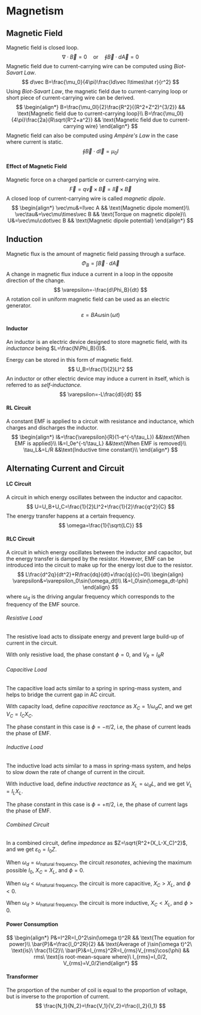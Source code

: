 # Magnetism

## Magnetic Field

Magnetic field is closed loop.
$$
\nabla\cdot\vec B =0\quad\text{or}\quad\oint\vec B\cdot d\vec A=0
$$
Magnetic field due to current-carrying wire can be computed using *Biot-Savart Law*.
$$
d\vec B=\frac{\mu_0}{4\pi}\frac{Id\vec l\times\hat r}{r^2}
$$
Using *Biot-Savart Law*, the magnetic field due to current-carrying loop or short piece of current-carrying wire can be derived.
$$
\begin{align*}
    B=\frac{\mu_0I}{2}\frac{R^2}{(R^2+Z^2)^{3/2}}		&& \text{Magnetic field due to current-carrying loop}\\
    B=\frac{\mu_0I}{4\pi}\frac{2a}{R\sqrt{R^2+a^2}}		&& \text{Magnetic field due to current-carrying wire}
\end{align*}
$$
Magnetic field can also be computed using *Ampère's Law* in the case where current is static.
$$
\oint\vec B\cdot d\vec l=\mu_0I
$$

#### Effect of Magnetic Field

Magnetic force on a charged particle or current-carrying wire.
$$
\vec F=q\vec v\times\vec B=I\vec l\times\vec B
$$
A closed loop of current-carrying wire is called *magnetic dipole*.
$$
\begin{align*}
    \vec\mu&=I\vec A					&& \text{Magnetic dipole moment}\\
    \vec\tau&=\vec\mu\times\vec B		&& \text{Torque on magnetic dipole}\\
    U&=\vec\mu\cdot\vec B				&& \text{Magnetic dipole potential}
\end{align*}
$$

## Induction

Magnetic flux is the amount of magnetic field passing through a surface.
$$
\Phi_B=\int\vec B\cdot d\vec A
$$
A change in magnetic flux induce a current in a loop in the opposite direction of the change.
$$
\varepsilon=-\frac{d\Phi_B}{dt}
$$
A rotation coil in uniform magnetic field can be used as an electric generator.
$$
\varepsilon=BA\omega\sin(\omega t)
$$

#### Inductor

An inductor is an electric device designed to store magnetic field, with its *inductance* being $L=\frac{N\Phi_B}{I}$.

Energy can be stored in this form of magnetic field.
$$
U_B=\frac{1}{2}LI^2
$$
An inductor or other electric device may induce a current in itself, which is referred to as *self-inductance.*
$$
\varepsilon=-L\frac{dI}{dt}
$$

#### RL Circuit

A constant EMF is applied to a circuit with resistance and inductance, which charges and discharges the inductor.
$$
\begin{align*}
	I&=\frac{\varepsilon}{R}(1-e^{-t/\tau_L})		&&\text{When EMF is applied}\\
	I&=I_0e^{-t/\tau_L}								&&\text{When EMF is removed}\\
	\tau_L&=L/R										&&\text{Inductive time constant}\\
\end{align*}
$$

## Alternating Current and Circuit

#### LC Circuit

A circuit in which energy oscillates between the inductor and capacitor.
$$
U=U_B+U_C=\frac{1}{2}LI^2+\frac{1}{2}\frac{q^2}{C}
$$
The energy transfer happens at a certain frequency.
$$
\omega=\frac{1}{\sqrt{LC}}
$$

#### RLC Circuit

A circuit in which energy oscillates between the inductor and capacitor, but the energy transfer is damped by the resistor. However, EMF can be introduced into the circuit to make up for the energy lost due to the resistor.
$$
L\frac{d^2q}{dt^2}+R\frac{dq}{dt}+\frac{q}{c}=0\\
\begin{align}
\varepsilon&=\varepsilon_0\sin(\omega_dt)\\
I&=I_0\sin(\omega_dt-\phi)
\end{align}
$$
where $\omega_d$ is the driving angular frequency which corresponds to the frequency of the EMF source.

###### Resistive Load

The resistive load acts to dissipate energy and prevent large build-up of current in the circuit.

With only resistive load, the phase constant $\phi=0$, and $V_R=I_RR$

###### Capacitive Load

The capacitive load acts similar to a spring in spring-mass system, and helps to bridge the current gap in AC circuit.

With capacity load, define *capacitive reactance* as $X_C=1/\omega_dC$, and we get $V_C=I_CX_C$.

The phase constant in this case is $\phi=-\pi/2$, i.e, the phase of current leads the phase of EMF.

###### Inductive Load

The inductive load acts similar to a mass in spring-mass system, and helps to slow down the rate of change of current in the circuit.

With inductive load, define *inductive reactance* as $X_L=\omega_dL$, and we get $V_L=I_LX_L$.

The phase constant in this case is $\phi=+\pi/2$, i.e, the phase of current lags the phase of EMF.

###### Combined Circuit

In a combined circuit, define *impedance* as $Z=\sqrt{R^2+(X_L-X_C)^2}$, and we get $\varepsilon_0=I_0Z$.

When $\omega_d=\omega_\text{natural frequency}$, the circuit *resonates*, achieving the maximum possible $I_0$, $X_C=X_L$, and $\phi=0$.

When $\omega_d<\omega_\text{natural frequency}$, the circuit is more capacitive, $X_C>X_L$, and $\phi<0$.

When $\omega_d>\omega_\text{natural frequency}$, the circuit is more inductive, $X_C<X_L$, and $\phi>0$.

#### Power Consumption

$$
\begin{align*}    P&=I^2R=I_0^2\sin(\omega t)^2R	&& \text{The equation for power}\\    \bar{P}&=\frac{I_0^2R}{2}		&& \text{Average of }\sin(\omega t)^2\ \text{is}\ \frac{1}{2}\\    \bar{P}&=I_{rms}^2R=I_{rms}V_{rms}\cos(\phi)			&& rms\ \text{is root-mean-square where}\ I_{rms}=I_0/2, V_{rms}=V_0/2\end{align*}
$$

#### Transformer

The proportion of the number of coil is equal to the proportion of voltage, but is inverse to the proportion of current.
$$
\frac{N_1}{N_2}=\frac{V_1}{V_2}=\frac{I_2}{I_1}
$$

## 